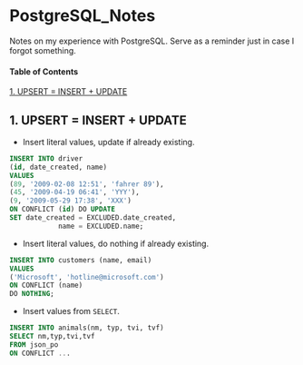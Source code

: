 # PostgreSQL_Notes
Notes on my experience with PostgreSQL. Serve as a reminder just in case I forgot something.

#### Table of Contents

[1. UPSERT = INSERT + UPDATE](#tip1)  

<a name="tip1"></a>
## 1. UPSERT = INSERT + UPDATE

+ Insert literal values, update if already existing.

```sql
INSERT INTO driver
(id, date_created, name)
VALUES
(89, '2009-02-08 12:51', 'fahrer 89'),
(45, '2009-04-19 06:41', 'YYY'),
(9, '2009-05-29 17:38', 'XXX')
ON CONFLICT (id) DO UPDATE
SET date_created = EXCLUDED.date_created,
            name = EXCLUDED.name;
```

+ Insert literal values, do nothing if already existing.

```sql
INSERT INTO customers (name, email)
VALUES
('Microsoft', 'hotline@microsoft.com')
ON CONFLICT (name) 
DO NOTHING;
```

+ Insert values from `SELECT`.

```sql
INSERT INTO animals(nm, typ, tvi, tvf)
SELECT nm,typ,tvi,tvf
FROM json_po
ON CONFLICT ...
```

